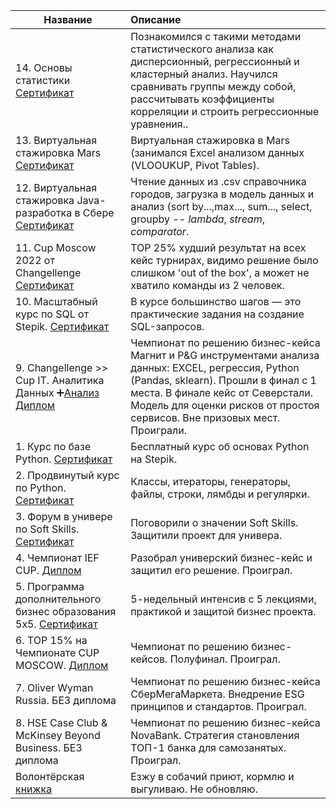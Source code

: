 
| **Название** | **Описание** |
| -------------------- | :--------------------- |
| 14. Основы статистики [Сертификат](https://github.com/INLAE/wastepaper/blob/main/stepik-certificate-76-2b1c410.pdf)| Познакомился с такими методами статистического анализа как дисперсионный, регрессионный и кластерный анализ. Научился сравнивать группы между собой, рассчитывать коэффициенты корреляции и строить регрессионные уравнения..
| 13. Виртуальная стажировка Mars [Сертификат](https://github.com/INLAE/wastepaper/blob/main/data_analysis_intern.pd)| Виртуальная стажировка в Mars (занимался Excel анализом данных (VLOOUKUP, Pivot Tables).
| 12. Виртуальная стажировка Java-разработка в Сбере [Сертификат](https://github.com/INLAE/wastepaper/blob/main/virtualInternSber.pdf)| Чтение данных из .csv справочника городов, загрузка в модель данных и анализ (sort by...,max..., sum..., select, groupby -- *lambda*, *stream*, *comparator*.
| 11. Cup Moscow 2022 от Changellenge  [Сертификат](https://github.com/INLAE/wastepaper/blob/main/2022CupMoscowTop25.pdf)| TOP 25% худший результат на всех кейс турнирах, видимо решение было слишком 'out of the box', а может не хватило команды из 2 человек.
| 10. Масштабный курс по SQL от Stepik. [Сертификат](https://github.com/Asterlok/wastepaper/blob/main/SQL_Stepik.pdf)|В курсе большинство шагов — это практические задания на создание SQL-запросов.
| 9. Changellenge >> Cup IT. Аналитика Данных ➕[Анализ](https://github.com/Asterlok/cross_sales_analysis) [Диплом](https://github.com/IvanAnvi/wastepaper/blob/main/7.%20Cup%20IT%202022%20FINAL.pdf)|Чемпионат по решению бизнес-кейса Магнит и P&G инструментами анализа данных: EXCEL, регрессия, Python (Pandas, sklearn). Прошли в финал с 1 места. В финале кейс от Северстали. Модель для оценки рисков от простоя сервисов. Вне призовых мест. Проиграли.
| 1. Курс по базе Python. [Сертификат](https://github.com/IvanAnvi/wastepaper/blob/main/2.%20Python%20Stepik.pdf)|Бесплатный курс об основах Python на Stepik.|[Здесь](https://github.com/IvanAnvi/wastepaper/blob/main/1.%20Python%20Stepik.pdf)|
| 2. Продвинутый курс по Python. [Сертификат](https://github.com/IvanAnvi/wastepaper/blob/main/1.%20Python%20Stepik.pdf)|Классы, итераторы, генераторы, файлы, строки, лямбды и регулярки.
| 3. Форум в универе по Soft Skills. [Сертификат](https://github.com/IvanAnvi/wastepaper/blob/main/3.%20SoftSkills.jpg)|Поговорили о значении Soft Skills. Защитили проект для универа.
| 4. Чемпионат IEF CUP. [Диплом](https://github.com/IvanAnvi/wastepaper/blob/main/4.%20IEF%20CUP.jpg)|Разобрал универский бизнес-кейс и защитил его решение. Проиграл.
| 5. Программа дополнительного бизнес образования 5x5. [Сертификат](https://github.com/IvanAnvi/wastepaper/blob/main/5.BusinessEdu%205x5.jpg)|5-недельный интенсив с 5 лекциями, практикой и защитой бизнес проекта.
| 6. TOP 15% на Чемпионате CUP MOSCOW. [Диплом](https://github.com/IvanAnvi/wastepaper/blob/main/6.%20Cup%20Moscow%202021.pdf)|Чемпионат по решению бизнес-кейсов. Полуфинал. Проиграл.
| 7. Oliver Wyman Russia. БЕЗ диплома|Чемпионат по решению бизнес-кейса СберМегаМаркета. Внедрение ESG принципов и стандартов. Проиграл. 
| 8. HSE Case Club & McKinsey Beyond Business. БЕЗ диплома|Чемпионат по решению бизнес-кейса NovaBank. Стратегия становления ТОП-1 банка для самозанятых. Проиграл. 
| Волонтёрская [книжка](https://github.com/IvanAnvi/wastepaper/blob/main/Volunteering..pdf)|Езжу в собачий приют, кормлю и выгуливаю. Не обновляю.
